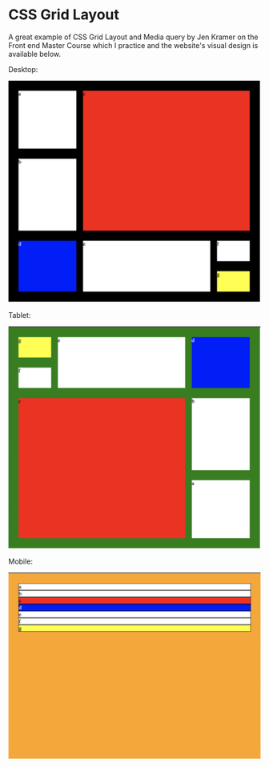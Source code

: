 # CSS Grid Layout

A great example of CSS Grid Layout and Media query by Jen Kramer on the Front end Master Course which I practice and the website's visual design is available below.

Desktop:

<img src="desktop.png">

Tablet:

<img src="tablet.png">

Mobile:

<img src="mobile.png">
